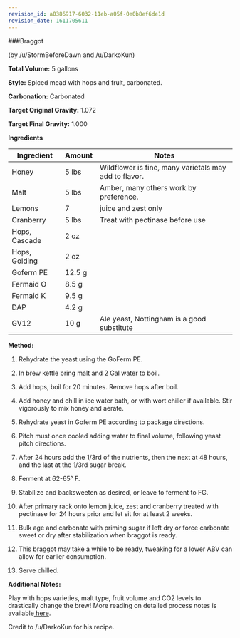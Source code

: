 ```yaml
---
revision_id: a0386917-6032-11eb-a05f-0e0b8ef6de1d
revision_date: 1611705611
---
```


###Braggot

(by /u/StormBeforeDawn and /u/DarkoKun)

**Total Volume:** 5 gallons

**Style:** Spiced mead with hops and fruit, carbonated.

**Carbonation:** Carbonated

**Target Original Gravity:** 1.072

**Target Final Gravity:** 1.000 

**Ingredients**

Ingredient| Amount | Notes
---|---|---
Honey | 5 lbs | Wildflower is fine, many varietals may add to flavor. 
Malt | 5 lbs | Amber, many others work by preference.
Lemons | 7 | juice and zest only
Cranberry | 5 lbs | Treat with pectinase before use
Hops, Cascade| 2 oz |
Hops, Golding | 2 oz 
Goferm PE | 12.5 g |
Fermaid O | 8.5 g |
Fermaid K | 9.5 g | 
DAP | 4.2 g 
GV12 | 10 g |Ale yeast, Nottingham is a good substitute
**Method:**

1. Rehydrate the yeast using the GoFerm PE.

1. In brew kettle bring malt and 2 Gal water to boil. 

1. Add hops, boil for 20 minutes. Remove hops after boil. 

1. Add honey and chill in ice water bath, or with wort chiller if available. Stir vigorously to mix honey and aerate.

1. Rehydrate yeast in Goferm PE according to package directions. 

1. Pitch must once cooled adding water to final volume, following yeast pitch directions.

1. After 24 hours add the 1/3rd of the nutrients, then the next at 48 hours, and the last at the 1/3rd sugar break. 

1. Ferment at 62-65° F.

1. Stabilize and backsweeten as desired, or leave to ferment to FG.

1. After primary rack onto lemon juice, zest and cranberry treated with pectinase for 24 hours prior and let sit for at least 2 weeks.

1. Bulk age and carbonate with priming sugar if left dry or force carbonate sweet or dry after stabilization when braggot is ready. 

1. This braggot may take a while to be ready, tweaking for a lower ABV can allow for earlier consumption.

1. Serve chilled.

**Additional Notes:**

Play with hops varieties, malt type, fruit volume and CO2 levels to drastically change the brew! More reading on detailed process notes is available[ here](/process/process_summary).

Credit to /u/DarkoKun for his recipe.